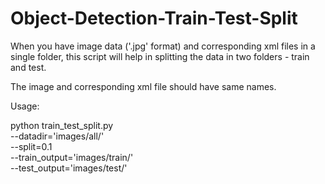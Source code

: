# Object-Detection-Train-Test-Split
When you have image data ('.jpg' format) and corresponding xml files in a single folder, this script will help in splitting the data in two folders - train and test.

The image and corresponding xml file should have same names.

Usage:

python train_test_split.py \
              --datadir='images/all/' \
              --split=0.1 \
              --train_output='images/train/' \
              --test_output='images/test/'
